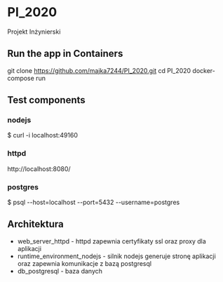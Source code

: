 # PI_2020
Projekt Inżynierski 
## Run the app in Containers
git clone https://github.com/majka7244/PI_2020.git
cd PI_2020
docker-compose run 
## Test components
### nodejs 
$ curl -i localhost:49160
### httpd
http://localhost:8080/
### postgres 
$ psql --host=localhost --port=5432 --username=postgres

## Architektura
* web_server_httpd - httpd zapewnia certyfikaty ssl oraz proxy dla aplikacji 
* runtime_environment_nodejs - silnik nodejs generuje stronę aplikacji oraz zapewnia komunikacje z bazą postgresql
* db_postgresql - baza danych 
